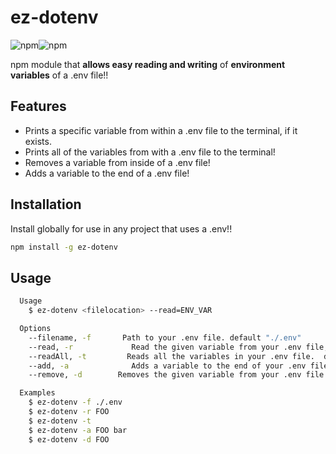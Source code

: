 # ez-dotenv
![npm](https://img.shields.io/npm/v/ez-dotenv?style=plastic)![npm](https://img.shields.io/npm/dw/ez-dotenv?style=plastic)

npm module that **allows easy reading and writing** of  **environment variables** of a .env file!!

## Features

* Prints a specific variable from within a .env file to the terminal, if it exists.
* Prints all of the variables from with a .env file to the terminal!
* Removes a variable from inside of a .env file!
* Adds a variable to the end of a .env file!

## Installation

Install globally for use in any project that uses a .env!!

```bash
npm install -g ez-dotenv
```

## Usage

```bash
  Usage
    $ ez-dotenv <filelocation> --read=ENV_VAR

  Options
    --filename, -f       Path to your .env file. default "./.env"
    --read, -r             Read the given variable from your .env file, if any. Empty string if none.
    --readAll, -t         Reads all the variables in your .env file.  default "false"
    --add, -a              Adds a variable to the end of your .env file
    --remove, -d        Removes the given variable from your .env file

  Examples
    $ ez-dotenv -f ./.env
    $ ez-dotenv -r FOO
    $ ez-dotenv -t
    $ ez-dotenv -a FOO bar
    $ ez-dotenv -d FOO
```